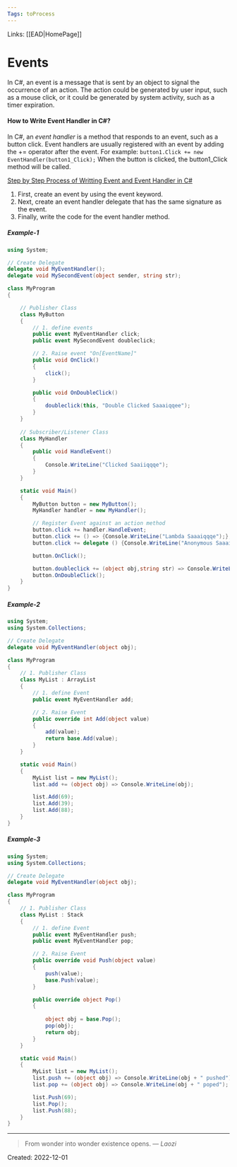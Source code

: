 ```yaml
---
Tags: toProcess
---
```

Links: [[EAD|HomePage]]
# Events
In C#, an event is a message that is sent by an object to signal the occurrence of an action. The action could be generated by user input, such as a mouse click, or it could be generated by system activity, such as a timer expiration.

#### How to Write Event Handler in C#?
In C#, an *event handler* is a method that responds to an event, such as a button click. Event handlers are usually registered with an event by adding the += operator after the event. For example:
`button1.Click += new EventHandler(button1_Click);`
When the button is clicked, the button1_Click method will be called.

<u>Step by Step Process of Writting Event and Event Handler in C#</u>
1. First, create an event by using the event keyword.
2. Next, create an event handler delegate that has the same signature as the event.
3. Finally, write the code for the event handler method.

##### Example-1
```cs
using System;

// Create Delegate
delegate void MyEventHandler();
delegate void MySecondEvent(object sender, string str);

class MyProgram
{

    // Publisher Class
    class MyButton
    {
        // 1. define events
        public event MyEventHandler click;
        public event MySecondEvent doubleclick;

        // 2. Raise event "On[EventName]"
        public void OnClick()
        {
            click();
        }

        public void OnDoubleClick()
        {
            doubleclick(this, "Double Clicked Saaaiqqee");
        }
    }
    
    // Subscriber/Listener Class
    class MyHandler
    {
        public void HandleEvent()
        {
            Console.WriteLine("Clicked Saaiiqqqe");
        }
    }

    static void Main()
    {
        MyButton button = new MyButton();
        MyHandler handler = new MyHandler();

        // Register Event against an action method
        button.click += handler.HandleEvent;
        button.click += () => {Console.WriteLine("Lambda Saaaiqqqe");};
        button.click += delegate () {Console.WriteLine("Anonymous Saaaiqee");};

        button.OnClick();

        button.doubleclick += (object obj,string str) => Console.WriteLine(obj + " Sent " + str);
        button.OnDoubleClick();
    }
}

```

##### Example-2
```cs
using System;
using System.Collections;

// Create Delegate
delegate void MyEventHandler(object obj);

class MyProgram
{
    // 1. Publisher Class
    class MyList : ArrayList
    {
        // 1. define Event
        public event MyEventHandler add;

        // 2. Raise Event
        public override int Add(object value)
        {
            add(value);
            return base.Add(value);
        }
    }

    static void Main()
    {
        MyList list = new MyList();
        list.add += (object obj) => Console.WriteLine(obj);

        list.Add(69);
        list.Add(39);
        list.Add(88);
    }
}
```

##### Example-3
```cs
using System;
using System.Collections;

// Create Delegate
delegate void MyEventHandler(object obj);

class MyProgram
{
    // 1. Publisher Class
    class MyList : Stack
    {
        // 1. define Event
        public event MyEventHandler push;
        public event MyEventHandler pop;

        // 2. Raise Event
        public override void Push(object value)
        {
            push(value);
            base.Push(value);
        }

        public override object Pop()
        {
            
            object obj = base.Pop();
            pop(obj);
            return obj;
        }
    }

    static void Main()
    {
        MyList list = new MyList();
        list.push += (object obj) => Console.WriteLine(obj + " pushed");
        list.pop += (object obj) => Console.WriteLine(obj + " poped");

        list.Push(69);
        list.Pop();
        list.Push(88);
    }
}
```
---
> From wonder into wonder existence opens.
> — <cite>Laozi</cite>

Created: 2022-12-01